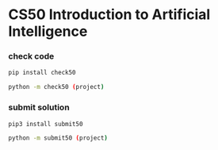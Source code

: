 # CS50 Introduction to Artificial Intelligence

### check code
```bash
pip install check50
```
```bash
python -m check50 (project)
```

### submit solution
```bash
pip3 install submit50
```

```bash
python -m submit50 (project)
```